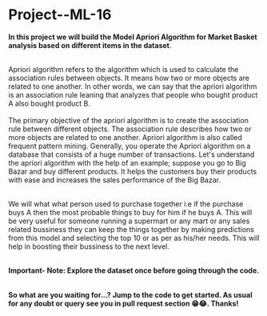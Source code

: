 # Project--ML-16




<table>

**In this project we will build the Model Apriori Algorithm for Market Basket analysis based on different items in the dataset**.<br></br>  

Apriori algorithm refers to the algorithm which is used to calculate the association rules between objects.
It means how two or more objects are related to one another. In other words, we can say that the apriori algorithm is an association rule leaning that analyzes that people who bought product A also bought product B.<br></br>
The primary objective of the apriori algorithm is to create the association rule between different objects. 
The association rule describes how two or more objects are related to one another. 
Apriori algorithm is also called frequent pattern mining. Generally, you operate the Apriori algorithm on a database that consists of a huge number of transactions. 
Let's understand the apriori algorithm with the help of an example; suppose you go to Big Bazar and buy different products. 
It helps the customers buy their products with ease and increases the sales performance of the Big Bazar.<br></br>

We will what what person used to purchase together i.e if the purchase buys A then the most probable things to buy for him if he buys A. This will be very useful for someone
running a supermart or any mart or any sales related bussiness they can keep the things together by making predictions from this model and selecting the top 10 or as per as his/her needs. This will help in boosting their bussiness to the next level.<br></br> 

**Important- Note: Explore the dataset once before going through the code.**

</table>


**So what are you waiting for...? Jump to the code to get started. As usual for any doubt or query see you in pull request section 😁😂. Thanks!**
